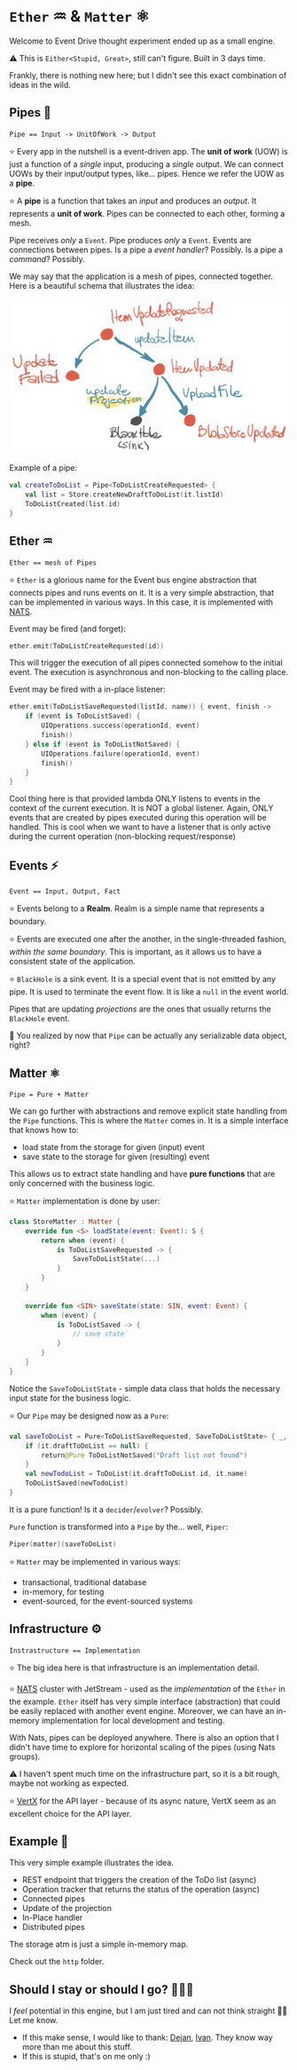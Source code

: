 # **`Ether`** ♒️ & **`Matter`** ⚛️

Welcome to Event Drive thought experiment ended up as a small engine.

⚠️ This is `Either<Stupid, Great>`, still can't figure. Built in 3 days time.

Frankly, there is nothing new here; but I didn't see this exact combination of ideas in the wild.

## Pipes 🌊

```
Pipe == Input -> UnitOfWork -> Output
```

⭐️ Every app in the nutshell is a event-driven app. The **unit of work** (UOW) is just a function of a _single_ input, producing a _single_ output. We can connect UOWs by their input/output types, like... pipes. Hence we refer the UOW as a **pipe**.

⭐️ A **pipe** is a function that takes an _input_ and produces an _output_. It represents a **unit of work**. Pipes can be connected to each other, forming a mesh.

Pipe receives _only_ a `Event`. Pipe produces _only_ a `Event`. Events are connections between pipes. Is a pipe a _event handler_? Possibly. Is a pipe a _command_? Possibly.

We may say that the application is a mesh of pipes, connected together. Here is a beautiful schema that illustrates the idea:

![](./doc/mesh.png)

Example of a pipe:

```kt
val createToDoList = Pipe<ToDoListCreateRequested> {
    val list = Store.createNewDraftToDoList(it.listId)
    ToDoListCreated(list.id)
}
```

## Ether ♒

```
Ether == mesh of Pipes
```

⭐️ `Ether` is a glorious name for the Event bus engine abstraction that connects pipes and runs events on it. It is a very simple abstraction, that can be implemented in various ways. In this case, it is implemented with [NATS](https://nats.io/).

Event may be fired (and forget):

```kt
ether.emit(ToDoListCreateRequested(id))
```

This will trigger the execution of all pipes connected somehow to the initial event. The execution is asynchronous and non-blocking to the calling place.

Event may be fired with a in-place listener:

```kt
ether.emit(ToDoListSaveRequested(listId, name)) { event, finish ->
    if (event is ToDoListSaved) {
        UIOperations.success(operationId, event)
        finish()
    } else if (event is ToDoListNotSaved) {
        UIOperations.failure(operationId, event)
        finish()
    }
}
```

Cool thing here is that provided lambda ONLY listens to events in the context of the current execution. It is NOT a global listener. Again, ONLY events that are created by pipes executed during this operation will be handled. This is cool when we want to have a listener that is only active during the current operation (non-blocking request/response)

## Events ⚡️

```
Event == Input, Output, Fact
```

⭐️ Events belong to a **Realm**. Realm is a simple name that represents a boundary.

⭐️ Events are executed one after the another, in the single-threaded fashion, _within the same boundary_. This is important, as it allows us to have a consistent state of the application.

⭐️ `BlackHole` is a sink event. It is a special event that is not emitted by any pipe. It is used to terminate the event flow. It is like a `null` in the event world.

Pipes that are updating _projections_ are the ones that usually returns the `BlackHole` event.

🤔 You realized by now that `Pipe` can be actually any serializable data object, right?

## Matter ⚛️

```
Pipe = Pure + Matter
```

We can go further with abstractions and remove explicit state handling from the `Pipe` functions. This is where the `Matter` comes in. It is a simple interface that knows how to:

+ load state from the storage for given (input) event
+ save state to the storage for given (resulting) event

This allows us to extract state handling and have **pure functions** that are only concerned with the business logic.

⭐️ `Matter` implementation is done by user:

```kt
class StoreMatter : Matter {
    override fun <S> loadState(event: Event): S {
        return when (event) {
            is ToDoListSaveRequested -> {
                SaveToDoListState(...)
            }
		}
    }

    override fun <SIN> saveState(state: SIN, event: Event) {
        when (event) {
            is ToDoListSaved -> {
                // save state
			}
        }
    }
}
```

Notice the `SaveToDoListState` - simple data class that holds the necessary input state for the business logic.

⭐️ Our `Pipe` may be designed now as a `Pure`:

```kt
val saveToDoList = Pure<ToDoListSaveRequested, SaveToDoListState> { _, it ->
    if (it.draftToDoList == null) {
        return@Pure ToDoListNotSaved("Draft list not found")
    }
    val newTodoList = ToDoList(it.draftToDoList.id, it.name)
    ToDoListSaved(newTodoList)
}
```

It is a pure function! Is it a `decider`/`evolver`? Possibly.

`Pure` function is transformed into a `Pipe` by the... well, `Piper`:

```kt
Piper(matter)(saveToDoList)
```

⭐️ `Matter` may be implemented in various ways:

+ transactional, traditional database
+ in-memory, for testing
+ event-sourced, for the event-sourced systems

## Infrastructure ⚙️

```
Instrastructure == Implementation
```

⭐️ The big idea here is that infrastructure is an implementation detail.

⭐️ [NATS](https://nats.io) cluster with JetStream - used as the _implementation_ of the `Ether` in the example. `Ether` itself has very simple interface (abstraction) that could be easily replaced with another event engine. Moreover, we can have an in-memory implementation for local development and testing.

With Nats, pipes can be deployed anywhere. There is also an option that I didn't have time to explore for horizontal scaling of the pipes (using Nats groups).

⚠️ I haven't spent much time on the infrastructure part, so it is a bit rough, maybe not working as expected.

⭐️ [VertX](https://vertx.io/) for the API layer - because of its async nature, VertX seem as an excellent choice for the API layer.


## Example 🎉

This very simple example illustrates the idea.

+ REST endpoint that triggers the creation of the ToDo list (async)
+ Operation tracker that returns the status of the operation (async)
+ Connected pipes
+ Update of the projection
+ In-Place handler
+ Distributed pipes

The storage atm is just a simple in-memory map.

Check out the `http` folder.

## Should I stay or should I go? 🚶‍♂️‍➡️

I _feel_ potential in this engine, but I am just tired and can not think straight 🤷‍♂️ Let me know.

+ If this make sense, I would like to thank: [Dejan](https://github.com/DejanMilicic), [Ivan](https://fraktalio.com). They know way more than me about this stuff.
+ If this is stupid, that's on me only :)
